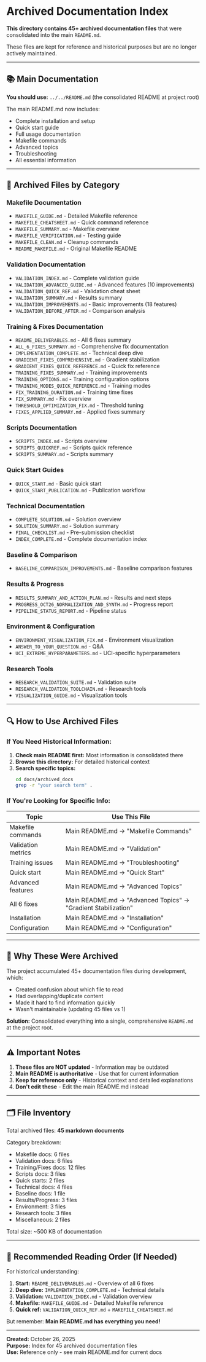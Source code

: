 # Archived Documentation Index

**This directory contains 45+ archived documentation files** that were consolidated into the main `README.md`.

These files are kept for reference and historical purposes but are no longer actively maintained.

---

## 📚 Main Documentation

**You should use:** `../../README.md` (the consolidated README at project root)

The main README.md now includes:
- Complete installation and setup
- Quick start guide
- Full usage documentation
- Makefile commands
- Advanced topics
- Troubleshooting
- All essential information

---

## 📂 Archived Files by Category

### Makefile Documentation
- `MAKEFILE_GUIDE.md` - Detailed Makefile reference
- `MAKEFILE_CHEATSHEET.md` - Quick command reference
- `MAKEFILE_SUMMARY.md` - Makefile overview
- `MAKEFILE_VERIFICATION.md` - Testing guide
- `MAKEFILE_CLEAN.md` - Cleanup commands
- `README_MAKEFILE.md` - Original Makefile README

### Validation Documentation
- `VALIDATION_INDEX.md` - Complete validation guide
- `VALIDATION_ADVANCED_GUIDE.md` - Advanced features (10 improvements)
- `VALIDATION_QUICK_REF.md` - Validation cheat sheet
- `VALIDATION_SUMMARY.md` - Results summary
- `VALIDATION_IMPROVEMENTS.md` - Basic improvements (18 features)
- `VALIDATION_BEFORE_AFTER.md` - Comparison analysis

### Training & Fixes Documentation
- `README_DELIVERABLES.md` - All 6 fixes summary
- `ALL_6_FIXES_SUMMARY.md` - Comprehensive fix documentation
- `IMPLEMENTATION_COMPLETE.md` - Technical deep dive
- `GRADIENT_FIXES_COMPREHENSIVE.md` - Gradient stabilization
- `GRADIENT_FIXES_QUICK_REFERENCE.md` - Quick fix reference
- `TRAINING_FIXES_SUMMARY.md` - Training improvements
- `TRAINING_OPTIONS.md` - Training configuration options
- `TRAINING_MODES_QUICK_REFERENCE.md` - Training modes
- `FIX_TRAINING_DURATION.md` - Training time fixes
- `FIX_SUMMARY.md` - Fix overview
- `THRESHOLD_OPTIMIZATION_FIX.md` - Threshold tuning
- `FIXES_APPLIED_SUMMARY.md` - Applied fixes summary

### Scripts Documentation
- `SCRIPTS_INDEX.md` - Scripts overview
- `SCRIPTS_QUICKREF.md` - Scripts quick reference
- `SCRIPTS_SUMMARY.md` - Scripts summary

### Quick Start Guides
- `QUICK_START.md` - Basic quick start
- `QUICK_START_PUBLICATION.md` - Publication workflow

### Technical Documentation
- `COMPLETE_SOLUTION.md` - Solution overview
- `SOLUTION_SUMMARY.md` - Solution summary
- `FINAL_CHECKLIST.md` - Pre-submission checklist
- `INDEX_COMPLETE.md` - Complete documentation index

### Baseline & Comparison
- `BASELINE_COMPARISON_IMPROVEMENTS.md` - Baseline comparison features

### Results & Progress
- `RESULTS_SUMMARY_AND_ACTION_PLAN.md` - Results and next steps
- `PROGRESS_OCT26_NORMALIZATION_AND_SYNTH.md` - Progress report
- `PIPELINE_STATUS_REPORT.md` - Pipeline status

### Environment & Configuration
- `ENVIRONMENT_VISUALIZATION_FIX.md` - Environment visualization
- `ANSWER_TO_YOUR_QUESTION.md` - Q&A
- `UCI_EXTREME_HYPERPARAMETERS.md` - UCI-specific hyperparameters

### Research Tools
- `RESEARCH_VALIDATION_SUITE.md` - Validation suite
- `RESEARCH_VALIDATION_TOOLCHAIN.md` - Research tools
- `VISUALIZATION_GUIDE.md` - Visualization tools

---

## 🔍 How to Use Archived Files

### If You Need Historical Information:

1. **Check main README first:** Most information is consolidated there
2. **Browse this directory:** For detailed historical context
3. **Search specific topics:**
   ```bash
   cd docs/archived_docs
   grep -r "your search term" .
   ```

### If You're Looking for Specific Info:

| Topic | Use This File |
|-------|---------------|
| Makefile commands | Main README.md → "Makefile Commands" |
| Validation metrics | Main README.md → "Validation" |
| Training issues | Main README.md → "Troubleshooting" |
| Quick start | Main README.md → "Quick Start" |
| Advanced features | Main README.md → "Advanced Topics" |
| All 6 fixes | Main README.md → "Advanced Topics" → "Gradient Stabilization" |
| Installation | Main README.md → "Installation" |
| Configuration | Main README.md → "Configuration" |

---

## 📝 Why These Were Archived

The project accumulated 45+ documentation files during development, which:
- Created confusion about which file to read
- Had overlapping/duplicate content
- Made it hard to find information quickly
- Wasn't maintainable (updating 45 files vs 1)

**Solution:** Consolidated everything into a single, comprehensive `README.md` at the project root.

---

## ⚠️ Important Notes

1. **These files are NOT updated** - Information may be outdated
2. **Main README is authoritative** - Use that for current information
3. **Keep for reference only** - Historical context and detailed explanations
4. **Don't edit these** - Edit the main README.md instead

---

## 🗂️ File Inventory

Total archived files: **45 markdown documents**

Category breakdown:
- Makefile docs: 6 files
- Validation docs: 6 files
- Training/Fixes docs: 12 files
- Scripts docs: 3 files
- Quick starts: 2 files
- Technical docs: 4 files
- Baseline docs: 1 file
- Results/Progress: 3 files
- Environment: 3 files
- Research tools: 3 files
- Miscellaneous: 2 files

Total size: ~500 KB of documentation

---

## 📖 Recommended Reading Order (If Needed)

For historical understanding:

1. **Start:** `README_DELIVERABLES.md` - Overview of all 6 fixes
2. **Deep dive:** `IMPLEMENTATION_COMPLETE.md` - Technical details
3. **Validation:** `VALIDATION_INDEX.md` - Validation overview
4. **Makefile:** `MAKEFILE_GUIDE.md` - Detailed Makefile reference
5. **Quick ref:** `VALIDATION_QUICK_REF.md` + `MAKEFILE_CHEATSHEET.md`

But remember: **Main README.md has everything you need!**

---

**Created:** October 26, 2025  
**Purpose:** Index for 45 archived documentation files  
**Use:** Reference only - see main README.md for current docs
